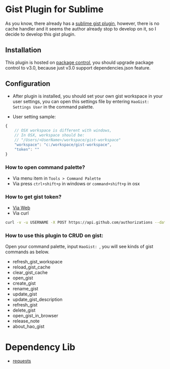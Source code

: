 # Gist Plugin for Sublime
As you know, there already has a <a href="https://github.com/condemil/Gist">sublime gist plugin</a>, however, there is no cache handler and it seems the author already stop to develop on it, so I decide to develop this gist plugin.

## Installation
This plugin is hosted on [package control](https://sublime.wbond.net/packages/HaoGist), you should upgrade package control to v3.0, because just v3.0 support dependencies.json feature.

## Configuration
* After plugin is installed, you should set your own gist workspace in your user settings, you can open this settings file by entering ```HaoGist: Settings User``` in the command palette.

* User setting sample:
```javascript
{
    // OSX workspace is different with windows,
    // In OSX, workspace should be:
    // "/Users/<UserName>/workspace/gist-workspace"
    "workspace": "c:/workspace/gist-workspace",
    "token": ""
}
```

### How to open command palette?
* Via menu item in ```Tools > Command Palette```
* Via press ```ctrl+shift+p``` in windows or ```command+shift+p``` in osx

### How to get gist token?
* [Via Web](https://help.github.com/articles/creating-an-access-token-for-command-line-use/)
* Via curl
```bash
curl -v -u USERNAME -X POST https://api.github.com/authorizations --data "{\"scopes\":[\"gist\"], \"note\": \"Sublime HaoGist Plugin\"}"
```

### How to use this plugin to CRUD on gist:
Open your command palette, input ```HaoGist: ```, you will see kinds of gist 
commands as below.

* refresh_gist_workspace
* reload_gist_cache
* clear_gist_cache
* open_gist
* create_gist
* rename_gist
* update_gist
* update_gist_description
* refresh_gist
* delete_gist
* open_gist_in_browser
* release_note
* about_hao_gist

# Dependency Lib
+ [requests](https://github.com/kennethreitz/requests)